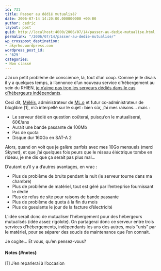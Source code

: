 ```yaml
---
id: 731
title: Passer au dédié mutualisé?
date: 2006-07-14 14:20:00.000000000 +00:00
author: cedric
layout: post
guid: http://localhost:4000/2006/07/14/passer-au-dedie-mutualise.html
permalink: "/2006/07/14/passer-au-dedie-mutualise/"
wp_crosspost_destination:
- akyrho.wordpress.com
wordpress_post_id:
- '629'
categories:
- Non classé
---
```

J’ai un petit problème de conscience, là, tout d’un coup. Comme je le disais il y a quelques temps, à l’annonce d’un nouveau service d’hébergement au sein du RHIEN, [je n’aime pas trop les serveurs dédiés dans le cas d’hébergeurs indépendants](/blog/2006/06/05/88-heberger-oui-mais-serieusement).

Ceci dit, [Méléis](http://meleis.yi.org), administrateur de [ML.o](http://mondelibre.org/) et futur co-administrateur de bloglibre [1], m’a interpellé sur le sujet : bien sûr, j’ai mes raisons… mais :

  * Le serveur dédié en question coûterai, puisqu’on le mutualiserai, 60€/ans
  * Aurait une bande passante de 100Mb
  * Pas de quota
  * Disque dur 160Go en SAT-A 2

Alors, quand on voit que je galère parfois avec mes 10Go mensuels (merci Skynet), et que j’ai quelques fois peurs que le réseau éléctrique tombe en rideau, je me dis que ça serait pas plus mal…

D’autant qu’il y a d’autres avantages, en vrac :

  * Plus de problème de bruits pendant la nuit (le serveur tourne dans ma chambre)
  * Plus de problème de matériel, tout est géré par l’entreprise fournissant le dédié
  * Plus de refus de site pour raisons de bande passante
  * Plus de problème de quota à la fin du mois
  * Plus de gueulante le jour de la facture d’électricité

L’idée serait donc de mutualiser l’hébergement pour des hébergeurs mutualisés (idée assez rigolote). On partagerai donc ce serveur entre trois services d’hébergements, indépendants les uns des autres, mais “unis” par le matériel, pour se séparer des soucis de maintenance que l’on connait.

Je cogite… Et vous, qu’en pensez-vous?

#### Notes {#notes}

[1] J’en reparlerai à l’occasion